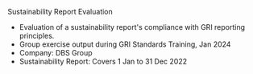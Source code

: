 Sustainability Report Evaluation
- Evaluation of a sustainability report's compliance with GRI reporting principles.
- Group exercise output during GRI Standards Training, Jan 2024
- Company: DBS Group
- Sustainability Report: Covers 1 Jan to 31 Dec 2022
